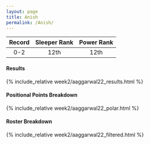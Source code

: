 ```yaml
---
layout: page
title: Anish
permalink: /Anish/
---
```


Record | Sleeper Rank | Power Rank               
:--: | :--: | :--:
0-2 | 12th | 12th   

#### Results
{% include_relative week2/aaggarwal22_results.html %}

#### Positional Points Breakdown
{% include_relative week2/aaggarwal22_polar.html %}

#### Roster Breakdown
{% include_relative week2/aaggarwal22_filtered.html %}
